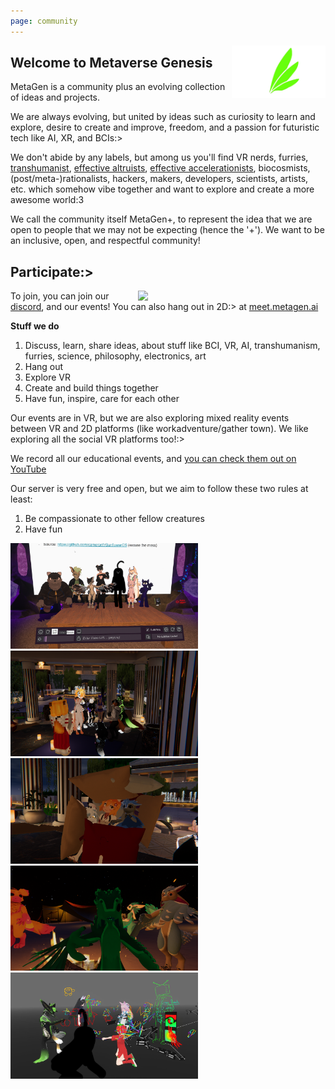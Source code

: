 ```yaml
---
page: community
---
```


<img alt="logo based on Avali icon by Ryuujin-ZERO, CC-BY" title="logo based on Avali icon by Ryuujin-ZERO, CC-BY" src="logo_feathers.png" width="150px" style="float:right;">

## Welcome to Metaverse Genesis

MetaGen is a community plus an evolving collection of ideas and projects.

We are always evolving, but united by ideas such as curiosity to learn and explore, desire to create and improve, freedom, and a passion for futuristic tech like AI, XR, and BCIs:>

We don't abide by any labels, but among us you'll find VR nerds, furries, [transhumanist](https://en.wikipedia.org/wiki/Transhumanism), [effective altruists](https://www.effectivealtruism.org/), [effective accelerationists](https://effectiveaccelerationism.substack.com/p/repost-notes-on-eacc-principles-and), biocosmists, (post/meta-)rationalists, hackers, makers, developers, scientists, artists, etc. which somehow vibe together and want to explore and create a more awesome world:3

We call the community itself MetaGen+, to represent the idea that we are open to people that we may not be expecting (hence the '+'). We want to be an inclusive, open, and respectful community!

## Participate:>

<img src="img/event2.png" width="300px" style="float:right;">

To join, you can join our [discord](/discord), and our events! You can also hang out in 2D:> at [meet.metagen.ai](https://meet.metagen.ai/)

__Stuff we do__

1. Discuss, learn, share ideas, about stuff like BCI, VR, AI, transhumanism, furries, science, philosophy, electronics, art 
2. Hang out
3. Explore VR
4. Create and build things together
5. Have fun, inspire, care for each other

Our events are in VR, but we are also exploring mixed reality events between VR and 2D platforms (like workadventure/gather town). We like exploring all the social VR platforms too!:>

We record all our educational events, and [you can check them out on YouTube](https://www.youtube.com/playlist?list=PLmwqDOin_Zt48iB6dzKmE3tLdWqxTc3ha)

Our server is very free and open, but we aim to follow these two rules at least:

1. Be compassionate to other fellow creatures 
2. Have fun

<img src="img/event1.png" width="300px" style="">
<img src="img/event3.png" width="300px" style="">
<img src="img/event4.png" width="300px" style="">
<img src="img/event5.png" width="300px" style="">
<img src="img/event_shaders.JPG" width="300px" style="">
